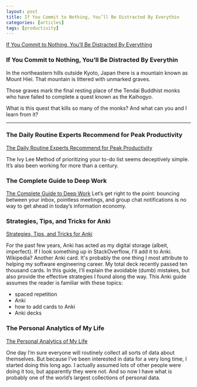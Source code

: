 ```yaml
---
layout: post
title: If You Commit to Nothing, You’ll Be Distracted By Everythin
categories: [articles]
tags: [productivity]
---
```


<!--more-->

[If You Commit to Nothing, You’ll Be Distracted By Everything](https://jamesclear.com/mental-toughness-marathon-monks)

### If You Commit to Nothing, You’ll Be Distracted By Everythin

In the northeastern hills outside Kyoto, Japan there is a mountain known as Mount Hiei. 
That mountain is littered with unmarked graves.

Those graves mark the final resting place of the Tendai Buddhist monks who have failed to complete a quest known as the Kaihogyo.

What is this quest that kills so many of the monks? And what can you and I learn from it?

---

### The Daily Routine Experts Recommend for Peak Productivity

[The Daily Routine Experts Recommend for Peak Productivity](https://getpocket.com/explore/item/the-daily-routine-experts-recommend-for-peak-productivity)

The Ivy Lee Method of prioritizing your to-do list seems deceptively simple. It’s also been working for more than a century.


### The Complete Guide to Deep Work

[The Complete Guide to Deep Work](https://doist.com/blog/deep-work/)
Let’s get right to the point: bouncing between your inbox, pointless meetings, and group chat notifications is no way to get ahead in today’s information economy.


### Strategies, Tips, and Tricks for Anki
[Strategies, Tips, and Tricks for Anki](https://senrigan.io/blog/everything-i-know-strategies-tips-and-tricks-for-spaced-repetition-anki/)

For the past few years, Anki has acted as my digital storage (albeit, imperfect). If I look something up in StackOverflow, I'll add it to Anki. Wikipedia? Another Anki card. It's probably the one thing I most attribute to helping my software engineering career. My total deck recently passed ten thousand cards. In this guide, I'll explain the avoidable (dumb) mistakes, but also provide the effective strategies I found along the way. This Anki guide assumes the reader is familiar with these topics:

- spaced repetition
- Anki
- how to add cards to Anki
- Anki decks

### The Personal Analytics of My Life
[The Personal Analytics of My Life](https://writings.stephenwolfram.com/2012/03/the-personal-analytics-of-my-life/)

One day I’m sure everyone will routinely collect all sorts of data about themselves. But because I’ve been interested in data for a very long time, I started doing this long ago. I actually assumed lots of other people were doing it too, but apparently they were not. And so now I have what is probably one of the world’s largest collections of personal data.
